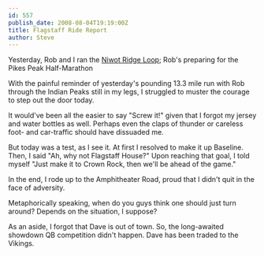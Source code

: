 ```yaml
---
id: 557
publish_date: 2008-08-04T19:19:00Z
title: Flagstaff Ride Report
author: Steve
---
```

  
Yesterday, Rob and I ran the [Niwot Ridge Loop](http://maps.google.com/maps/ms?ie=UTF8&hl=en&t=p&source=embed&msa=0&msid=106412931864288195098.0004532e94572cd9cb441&ll=40.054162,-105.570545&spn=0.075553,0.138874&z=13); Rob's preparing for the Pikes Peak Half-Marathon

With the painful reminder of yesterday's pounding 13.3 mile run with Rob through the Indian Peaks still in my legs, I struggled to muster the courage to step out the door today.

It would've been all the easier to say "Screw it!" given that I forgot my jersey and water bottles as well. Perhaps even the claps of thunder or careless foot- and car-traffic should have dissuaded me.

But today was a test, as I see it. At first I resolved to make it up Baseline. Then, I said "Ah, why not Flagstaff House?" Upon reaching that goal, I told myself "Just make it to Crown Rock, then we'll be ahead of the game."

In the end, I rode up to the Amphitheater Road, proud that I didn't quit in the face of adversity.

Metaphorically speaking, when do you guys think one should just turn around? Depends on the situation, I suppose?

As an aside, I forgot that Dave is out of town. So, the long-awaited showdown QB competition didn't happen. Dave has been traded to the Vikings.
